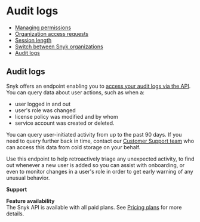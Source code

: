 # Audit logs

* [ Managing permissions](/hc/en-us/articles/360006548637-Managing-permissions)
* [ Organization access requests](/hc/en-us/articles/360016034417-Organization-access-requests)
* [ Session length](/hc/en-us/articles/360004008358-Session-length)
* [ Switch between Snyk organizations](/hc/en-us/articles/360003915618-Switch-between-Snyk-organizations)
* [ Audit logs](/hc/en-us/articles/360004133117-Audit-logs)

##  Audit logs

Snyk offers an endpoint enabling you to [access your audit logs via the API](https://snyk.docs.apiary.io/). You can query data about user actions, such as when a:

* user logged in and out
* user's role was changed
* license policy was modified and by whom
* service account was created or deleted.

You can query user-initiated activity from up to the past 90 days. If you need to query further back in time, contact our [Customer Support team](mailto:support@snyk.io) who can access this data from cold storage on your behalf.

Use this endpoint to help retroactively triage any unexpected activity, to find out whenever a new user is added so you can assist with onboarding, or even to monitor changes in a user's role in order to get early warning of any unusual behavior.

**Support**

**Feature availability**  
The Snyk API is available with all paid plans. See [Pricing plans](https://snyk.io/plans/) for more details.

